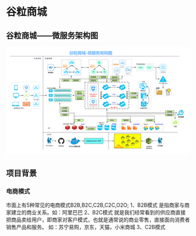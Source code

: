 # 谷粒商城
## 谷粒商城——微服务架构图
![Image text](https://github.com/lzhharvey/picture/blob/master/%E8%B0%B7%E7%B2%92%E5%95%86%E5%9F%8E-%E5%BE%AE%E6%9C%8D%E5%8A%A1%E6%9E%B6%E6%9E%84%E5%9B%BE.jpg
)
## 项目背景
### 电商模式
市面上有5种常见的电商模式B2B,B2C,C2B,C2C,O2O;
1、B2B模式
是指商家与商家建立的商业关系。如：阿里巴巴
2、B2C模式
就是我们经常看到的供应商直接把商品卖给用户，即商家对客户模式，也就是通常说的商业零售，直接面向消费者销售产品和服务。
如：苏宁易购，京东，天猫，小米商城
3、C2B模式
